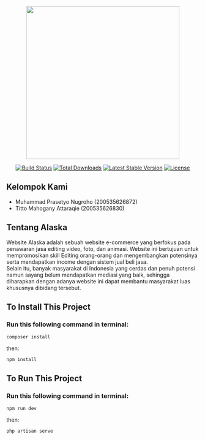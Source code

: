 <p align="center"><a href="https://laravel.com" target="_blank"><img src="https://raw.githubusercontent.com/laravel/art/master/logo-lockup/5%20SVG/2%20CMYK/1%20Full%20Color/laravel-logolockup-cmyk-red.svg" width="400"></a></p>

<p align="center">
<a href="https://travis-ci.org/laravel/framework"><img src="https://travis-ci.org/laravel/framework.svg" alt="Build Status"></a>
<a href="https://packagist.org/packages/laravel/framework"><img src="https://img.shields.io/packagist/dt/laravel/framework" alt="Total Downloads"></a>
<a href="https://packagist.org/packages/laravel/framework"><img src="https://img.shields.io/packagist/v/laravel/framework" alt="Latest Stable Version"></a>
<a href="https://packagist.org/packages/laravel/framework"><img src="https://img.shields.io/packagist/l/laravel/framework" alt="License"></a>
</p>

## Kelompok Kami
- Muhammad Prasetyo Nugroho (200535626872)
- Titto Mahogany Attaraqie  (200535626830)


## Tentang Alaska
Website Alaska adalah sebuah website e-commerce yang berfokus pada penawaran jasa editing video, foto, dan animasi. Website ini bertujuan untuk mempromosikan skill Editing orang-orang dan mengembangkan potensinya serta mendapatkan income dengan sistem jual beli jasa.
<br>
Selain itu, banyak masyarakat di Indonesia yang cerdas dan penuh potensi namun sayang belum mendapatkan mediasi yang baik, sehingga diharapkan dengan adanya website ini dapat membantu masyarakat luas khususnya dibidang tersebut.


## To Install This Project

<h3>Run this following command in terminal: </h3>


```
composer install
```

then: 
```
npm install
```

## To Run This Project

<h3>Run this following command in terminal: </h3> 

```
npm run dev
```

then: 
```
php artisan serve
```